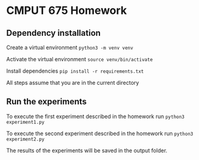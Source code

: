 # CMPUT 675 Homework

## Dependency installation
Create a virtual environment
`python3 -m venv venv`

Activate the virtual environment
`source venv/bin/activate`

Install dependencies
`pip install -r requirements.txt`

All steps assume that you are in the current directory

## Run the experiments
To execute the first experiment described in the homework run
`python3 experiment1.py`

To execute the second experiment described in the homework run
`python3 experiment2.py`

The results of the experiments will be saved in the output folder.
